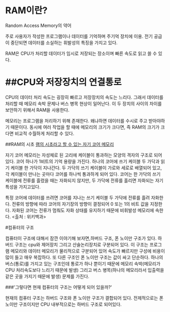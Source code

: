 
RAM이란?
========

Random Access Memory의 약어

주로 사용자가 작성한 프로그램이나 데이터를 기억하며 주기억 장치에 이용.
전기 공급이 중단되면 데이터를 소실하는 휘발성의 특징을 가지고 있다.

RAM은 CPU가 처리할 데이터가 임시로 저장되는 장소이며 빠른 속도로 읽고 쓸 수 있다.


##CPU와 저장장치의 연결통로
=====================

CPU의 데이터 처리 속도는 굉장히 빠르고 저장장치의 속도는 느리다. 그래서 데이터를 처리할 때 메모리 속박 문제나 버스 병목 현상이 일어난다. 이 두 장치의 사이의 차이를 보안하기 위해서 RAM을 사용한다. 

메모리는 프로그램을 처리하기 위해 존재한다. 왜냐하면 데이터를 수시로 주고 받아야하기 때문이다. 동시에 여러 작업을 할 때에 메모리의 크기가 크다면, 즉 RAM의 크기가 크다면 비교적 수월하게 처리할 수 있다.


##RAM의 시초
[램의 시초라고 할 수 있는 자기 코어 메모리](https://upload.wikimedia.org/wikipedia/commons/thumb/d/da/KL_CoreMemory.jpg/220px-KL_CoreMemory.jpg)

자기 코어 메모리는 자성체로 된 고리에 케이블이 통과하는 모양의 격자의 구조로 되어있다. 코어 하나가 1비트의 기억 용량을 가진다. 하나의 코어에 쓰기 케이블 두 가닥과 읽기 케이블 한 가닥이 지나간다. 두 가닥의 쓰기 케이블이 가로와 세로로 배열되어 있고, 각 케이블이 만나는 곳마다 코어를 하나씩 통과하게 되어 있다. 코어는 한 가닥의 쓰기 케이블에 전류를 흘렸을 때는 자화되지 않지만, 두 가닥에 전류를 흘리면 자화되는 자기특성을 가지고있다.

특정 코어에 데이터를 쓰려면 코어를 지나는 쓰기 케이블 두 가닥에 전류를 흘려 자화한다. 전류의 방향에 따라 코어의 자기장의 방향이 결정되어 0 또는 1의 비트 값을 지정한다. 자화된 코어는 전류가 멈춰도 자화 상태를 유지하기 때문에 비휘발성 메모리에 속한다.
<출처 : 위키백과>



#컴퓨터의 구조
	
컴퓨터이 구조에 대해서 잠깐 이야기해 보자면,하버드 구조, 폰 노이만 구조가 있다. 
하버드 구조는 cpu와 제어장치 그리고 산술논리장치로 구분되어 있다. 이 구조는 프로그램 메모리와 데이터 메모리가 물리적으로 구분되어 있어 속도가 빠르지만 구성에 비용이 많이 들고 매우 복잡하다. 
또 다른 구조인 폰 노이만 구조는 값이 싸고 단순하다.  하나의 버스(통로)를 가지고 있는 구조인데 통로가 하나 뿐이기 때문에 메모리 속박(메모리가 CPU 처리속도보다 느리기 때문에 발생) 그리고 버스 병목(하나의 메모리라서 입출력을 같은 곳을 가지기 때문에 발생) 문제를 가진다.
 
###'그렇다면 현재 컴퓨터의 구조는 어떻게 되어 있을까?'

현재의 컴퓨터 구조는 하버드 구조와 폰 노이만 구조가 결합되어 있다. 
전제적으로는 폰 노이만 구조이지만 CPU 내부적으로는 하버드 구조로 되어있다.
 
